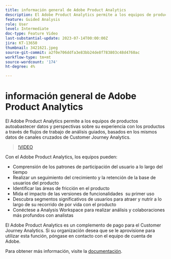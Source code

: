 ```yaml
---
title: información general de Adobe Product Analytics
description: El Adobe Product Analytics permite a los equipos de productos autoabastecer datos y perspectivas sobre su experiencia con los productos a través de flujos de trabajo de análisis guiados, basados en los mismos datos de canales cruzados de Customer Journey Analytics.
feature: Guided Analysis
role: User
level: Intermediate
doc-type: Feature Video
last-substantial-update: 2023-07-14T00:00:00Z
jira: KT-13650
thumbnail: 3421621.jpeg
source-git-commit: a2f0e706ddfa3e83bb24de8f783803c48d4760ac
workflow-type: tm+mt
source-wordcount: '174'
ht-degree: 4%

---
```



# información general de Adobe Product Analytics

El Adobe Product Analytics permite a los equipos de productos autoabastecer datos y perspectivas sobre su experiencia con los productos a través de flujos de trabajo de análisis guiados, basados en los mismos datos de canales cruzados de Customer Journey Analytics.

>[!VIDEO](https://video.tv.adobe.com/v/3421621/?learn=on)

Con el Adobe Product Analytics, los equipos pueden:

* Comprensión de los patrones de participación del usuario a lo largo del tiempo
* Realizar un seguimiento del crecimiento y la retención de la base de usuarios del producto
* Identificar las áreas de fricción en el producto
* Mida el impacto de las versiones de funcionalidades &#x200B; su primer uso
* Descubra segmentos significativos de usuarios para atraer y nutrir a lo largo de su recorrido de por vida con el producto
* Conéctese a Analysis Workspace para realizar análisis y colaboraciones más profundos con analistas

El Adobe Product Analytics es un complemento de pago para el Customer Journey Analytics. Si su organización desea que se le aprovisione para utilizar esta función, póngase en contacto con el equipo de cuenta de Adobe.

Para obtener más información, visite la [documentación](https://experienceleague.adobe.com/docs/analytics-platform/using/guided-analysis/overview.html).
